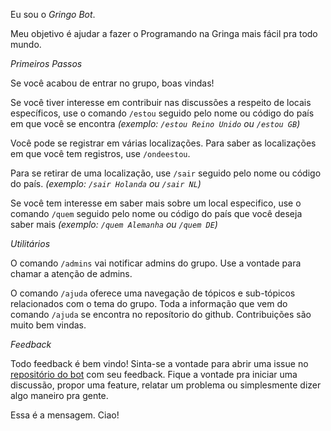 Eu sou o *Gringo Bot*.

Meu objetivo é ajudar a fazer o Programando na Gringa mais fácil pra todo mundo.

*Primeiros Passos*

Se você acabou de entrar no grupo, boas vindas!

Se você tiver interesse em contribuir nas discussões a respeito de locais específicos,
use o comando `/estou` seguido pelo nome ou código do país em que você se encontra _(exemplo: `/estou Reino Unido` ou `/estou GB`)_

Você pode se registrar em várias localizações. Para saber as localizações em que você tem registros, use `/ondeestou`.

Para se retirar de uma localização, use `/sair` seguido pelo nome ou código do país. _(exemplo: `/sair Holanda` ou `/sair NL`)_

Se você tem interesse em saber mais sobre um local especifico, use o comando `/quem` seguido pelo nome ou código do país que você deseja saber mais _(exemplo: `/quem Alemanha` ou `/quem DE`)_

*Utilitários*

O comando `/admins` vai notificar admins do grupo. Use a vontade para chamar a atenção de admins.

O comando `/ajuda` oferece uma navegação de tópicos e sub-tópicos relacionados com o tema do grupo. Toda a informação que vem do comando `/ajuda` se encontra no reposítorio do github. Contribuições são muito bem vindas.

*Feedback*

Todo feedback é bem vindo! Sinta-se a vontade para abrir uma issue no [repositório do bot](https://github.com/armand1m/gringobot) com seu feedback. Fique a vontade pra iniciar uma discussão, propor uma feature, relatar um problema ou simplesmente dizer algo maneiro pra gente.

Essa é a mensagem. Ciao!
